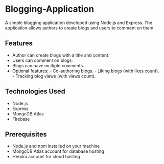 # Blogging-Application
A simple blogging application developed using Node.js and Express. The application allows authors to create blogs and users to comment on them.

## Features
- Author can create blogs with a title and content.
- Users can comment on blogs.
- Blogs can have multiple comments.
- Optional features:
      - Co-authoring blogs.
      - Liking blogs (with likes count).
      - Tracking blog views (with views count).

## Technologies Used
- Node.js
- Express
- MongoDB Atlas
- Firebase

## Prerequisites
- Node.js and npm installed on your machine
- MongoDB Atlas account for database hosting
- Heroku account for cloud hosting

